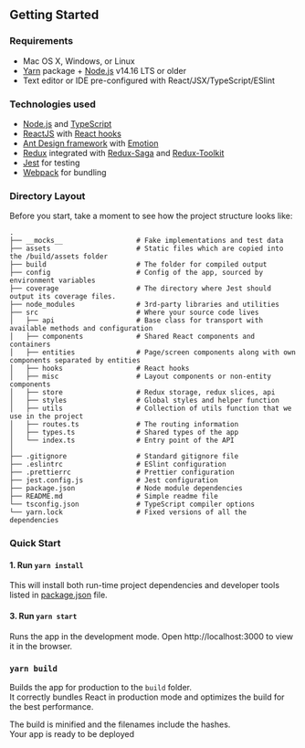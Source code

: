## Getting Started

### Requirements
- Mac OS X, Windows, or Linux
- [Yarn](https://yarnpkg.com/) package + [Node.js](https://nodejs.org/) v14.16 LTS or older
- Text editor or IDE pre-configured with React/JSX/TypeScript/ESlint

### Technologies used
- [Node.js](https://nodejs.org/) and [TypeScript](https://www.typescriptlang.org/)
- [ReactJS](https://reactjs.org/) with [React hooks](https://reactjs.org/docs/hooks-intro.html)
- [Ant Design framework](https://ant.design/) with [Emotion](https://emotion.sh/)
- [Redux](https://redux.js.org/) integrated with [Redux-Saga](https://redux-saga.js.org/) and [Redux-Toolkit](https://redux-toolkit.js.org/)
- [Jest](https://jestjs.io/) for testing
- [Webpack](https://webpack.js.org/) for bundling

### Directory Layout
Before you start, take a moment to see how the project structure looks like:
```
.
├── __mocks__                  # Fake implementations and test data
├── assets                     # Static files which are copied into the /build/assets folder
├── build                      # The folder for compiled output
├── config                     # Config of the app, sourced by environment variables
├── coverage                   # The directory where Jest should output its coverage files.
├── node_modules               # 3rd-party libraries and utilities
├── src                        # Where your source code lives
│   ├── api                    # Base class for transport with available methods and configuration
│   ├── components             # Shared React components and containers
│   ├── entities               # Page/screen components along with own components separated by entities
│   ├── hooks                  # React hooks
│   ├── misc                   # Layout components or non-entity components
│   ├── store                  # Redux storage, redux slices, api
│   ├── styles                 # Global styles and helper function
│   ├── utils                  # Collection of utils function that we use in the project
│   ├── routes.ts              # The routing information
│   ├── types.ts               # Shared types of the app
│   └── index.ts               # Entry point of the API
│
├── .gitignore                 # Standard gitignore file
├── .eslintrc                  # ESlint configuration
├── .prettierrc                # Prettier configuration
├── jest.config.js             # Jest configuration
├── package.json               # Node module dependencies
├── README.md                  # Simple readme file
└── tsconfig.json              # TypeScript compiler options
└── yarn.lock                  # Fixed versions of all the dependencies
```

### Quick Start
#### 1. Run `yarn install`

This will install both run-time project dependencies and developer tools listed
in [package.json](./package.json) file.

#### 3. Run `yarn start`
Runs the app in the development mode.
Open http://localhost:3000 to view it in the browser.

### `yarn build`

Builds the app for production to the `build` folder.<br />
It correctly bundles React in production mode and optimizes the build for the best performance.

The build is minified and the filenames include the hashes.<br />
Your app is ready to be deployed
